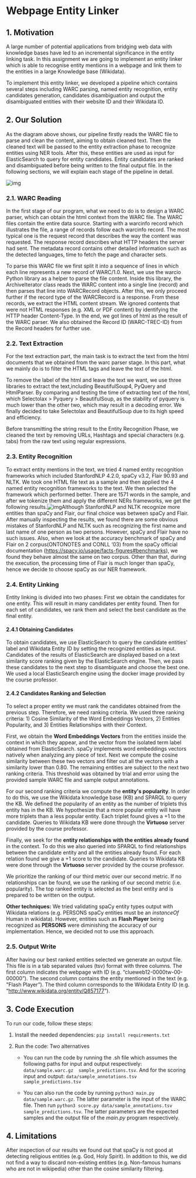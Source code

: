 # Webpage Entity Linker

## 1. Motivation

A large number of potential applications from bridging web data with knowledge bases have led to an incremental significance in the entity linking task. In this assignment we are going to implement an entity linker which is able to recognise entity mentions in a webpage and link them to the entities in a large Knowledge base (Wikidata).

To implement this entity linker, we developed a pipeline which contains several steps including WARC parsing, named entity recognition, entity candidates generation, candidates disambiguation and output the disambiguated entities with their website ID and their Wikidata ID.

## 2. Our Solution

As the diagram above shows, our pipeline firstly reads the WARC file to parse and clean the content, aiming to obtain cleaned text. Then the cleaned text will be passed to the entity extraction phase to recognize entities using NER tools. After this, these entities are used as input for ElasticSearch to query for entity candidates. Entity candidates are ranked and disambiguated before being written to the final output file. In the following sections, we will explain each stage of the pipeline in detail.

![img](https://lh6.googleusercontent.com/_jwjcSIJ8RPNywvn1lSesF7nPuexusfghxz7r95oIwS7B_BXoEfgDfmsByF5WtyFNfOZLYhCNnQlDYuvcdfrWmHOrM7NUdPa7gcI4JH8Pc9mJlUmVsDsmsCqYkkuM5ARc2dZv4hf)

### 2.1. WARC Reading

In the first stage of our program, what we need to do is to design a WARC parser, which can obtain the html context from the WARC file. The WARC files contain the entire data source. Starting with a warcinfo record which illustrates the file, a range of records follow each warcinfo record. The most typical one is the request record that describes the way the content was requested. The response record describes what HTTP headers the server had sent. The metadata record contains other detailed information such as the detected languages, time to fetch the page and character sets.

To parse this WARC file we first split it into a sequence of lines in which each line represents a new record of WARC/1.0. Next, we use the warcio Python library as a helper to parse the file content. Inside this library, the ArchiveIterator class reads the WARC content into a single line (record) and then parses that line into WARCRecord objects. After this, we only proceed further if the record type of the WARCRecord is a response. From these records, we extract the HTML content stream. We ignored contents that were not HTML responses (e.g. XML or PDF content) by identifying the HTTP header Content-Type. In the end, we got lines of html as the result of the WARC parser. We also obtained the Record ID (WARC-TREC-ID) from the Record headers for further use.

### 2.2. Text Extraction

For the text extraction part, the main task is to extract the text from the html documents that we obtained from the warc parser stage. In this part, what we mainly do is to filter the HTML tags and leave the text of the html.

To remove the label of the html and leave the text we want, we use three libraries to extract the text,including BeautifulSoup4, PyQuery and HtmlParser. By comparing and testing the time of extracting text of the html, which Selectolax > Pyquery > BeautifulSoup, as the stability of pyquery is much lower than the other two, which may result in a decoding error. We finally decided to take Selectolax and BeautifulSoup due to its high speed and efficiency.

Before transmitting the string result to the Entity Recognition Phase, we cleaned the text by removing URLs, Hashtags and special characters (e.g. tabs) from the raw text using regular expressions. 

### 2.3. Entity Recognition

To extract entity mentions in the text, we tried 4 named entity recognition frameworks which included StanfordNLP 4.2.0, spaCy v3.2, Flair 90.93 and NLTK. We took one HTML file text as a sample and then applied the 4 named entity recognition frameworks to the text. We then selected the framework which performed better. There are 1571 words in the sample, and after we tokenize them and apply the different NERs frameworks, we get the following results.![img](https://lh4.googleusercontent.com/7SYi3P0Yn_S1XTPf1iujjTDRQiMSFSrEy5eCtqc9qq1VKgDgu3TNxgWhQNCMwDqHi-dPvePKCbCBchZ4bZoKGn4tDlr4o2HzFkcu6UUmF2nJPFPdmzJtmKdeKm1RmyNEbjDyEpfJ)Although StanfordNLP and NLTK recognize more entities than spaCy and Flair, our final choice was between spaCy and Flair. After manually inspecting the results, we found there are some obvious mistakes of StanfordNLP and NLTK such as recognizing the first name and last name of one person as two persons. However, spaCy and Flair have no such issues. Also, when we look at the accuracy benchmark of spaCy and Flair on 2 corpus(ONTONOTES and CONLL ‘03) from the spaCy official documentation (https://spacy.io/usage/facts-figures#benchmarks), we found they behave almost the same on two corpus. Other than that, during the execution, the processing time of Flair is much longer than spaCy, hence we decide to choose spaCy as our NER framework.

### 2.4. Entity Linking

Entity linking is divided into two phases: First we obtain the candidates for one entity. This will result in many candidates per entity found. Then for each set of candidates, we rank them and select the best candidate as the final entity. 

#### 2.4.1 Obtaining Candidates

To obtain candidates, we use ElasticSearch to query the candidate entities' label and Wikidata Entity ID by setting the recognized entities as input. Candidates of the results of ElasticSearch are displayed based on a text similarity score ranking given by the ElasticSearch engine. Then, we pass these candidates to the next step to disambiguate and choose the best one. We used a local ElasticSearch engine using the docker image provided by the course professor. 

#### 2.4.2 Candidates Ranking and Selection

To select a proper entity we must rank the candidates obtained from the previous step. Therefore, we need ranking criteria. We used three ranking criteria: 1) Cosine Similarity of the Word Embeddings Vectors, 2) Entities Popularity, and 3) Entities Relationships with their Context.

First, we obtain the **Word Embeddings Vectors** from the entities inside the context in which they appear, and the vector from the isolated term label obtained from ElasticSearch. spaCy implements word embeddings vectors natively when analyzing any piece of text. Next we compute the cosine similarity between these two vectors and filter out all the vectors with a similarity lower than 0.80. The remaining entities are subject to the next two ranking criteria. This threshold was obtained by trial and error using the provided sample WARC file and sample output annotations. 

For our second ranking criteria we compute the **entity's popularity**. In order to do this, we use the Wikidata knowledge base (KB) and SPARQL to query the KB. We defined the popularity of an entity as the number of triplets this entity has in the KB. We hypothesize that a more popular entity will have more triplets than a less popular entity. Each triplet found gives a +1 to the candidate. Queries to Wikidata KB were done through the **Virtuoso** server provided by the course professor. 

Finally, we seek for the **entity relationships with the entities already found** in the context. To do this we also queried into SPARQL to find relationships between the candidate entity and all the entities already found. For each relation found we give a +1 score to the candidate. Queries to Wikidata KB were done through the **Virtuoso** server provided by the course professor.

We prioritize the ranking of our third metric over our second metric. If no relationships can be found, we use the ranking of our second metric (i.e. popularity). The top ranked entity is selected as the best entity and is prepared to be written on the output.

**Other techniques:** We tried validating spaCy entity types output with Wikidata relations (e.g. PERSONS spaCy entities must be an *instanceOf* Human in wikidata). However, entities such as **Flash Player** being recognized as **PERSONS** were diminishing the accuracy of our implementation. Hence, we decided not to use this approach. 

### 2.5. Output Write

After having our best ranked entities selected we generate an output file. This file is in a tab separated values (tsv) format with three columns. The first column indicates the webpage with ID (e.g. “clueweb12-0000tw-00-00000”). The second column contains the entity mentioned in the text (e.g. "Flash Player”). The third column corresponds to the Wikidata Entity ID (e.g. “<http://www.wikidata.org/entity/Q857177>”).

## 3. Code Execution

To run our code, follow these steps:

1. Install the needed dependencies: `pip install requirements.txt`

2. Run the code: Two alternatives

   - You can run the code by running the .sh file which assumes the following paths for input and output respectively:  `data/sample.warc.gz  sample_predictions.tsv`. And for the scoring input and output: `data/sample_annotations.tsv sample_predictions.tsv`


   - You can also run the code by running `python3 main.py data/sample.warc.gz`. The latter parameter is the input of the WARC file. Then run `python3 score.py data/sample_annotations.tsv sample_predictions.tsv`. The latter parameters are the expected samples and the output file of the *main.py* program respectively.

## 4. Limitations

After inspection of our results we found out that spaCy is not good at detecting religious entities (e.g. God, Holy Spirit). In addition to this, we did not find a way to discard non-existing entities (e.g. Non-famous humans who are not in wikipedia) other than the cosine similarity filtering. 

